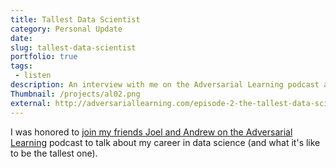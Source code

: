 ```yaml
---
title: Tallest Data Scientist
category: Personal Update
date:
slug: tallest-data-scientist
portfolio: true
tags:
 - listen
description: An interview with me on the Adversarial Learning podcast about being the tallest data scientist and other things.
Thumbnail: /projects/al02.png
external: http://adversariallearning.com/episode-2-the-tallest-data-scientist.html
---
```


I was honored to [join my friends Joel and Andrew on the Adversarial Learning](http://adversariallearning.com/episode-2-the-tallest-data-scientist.html) podcast to talk about my career in data science (and what it's like to be the tallest one).
